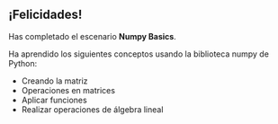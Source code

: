 ## ¡Felicidades!

Has completado el escenario **Numpy Basics**.

Ha aprendido los siguientes conceptos usando la biblioteca numpy de Python:

* Creando la matriz
* Operaciones en matrices
* Aplicar funciones
* Realizar operaciones de álgebra lineal
